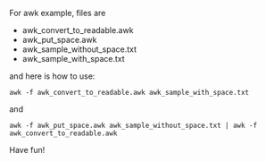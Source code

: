For awk example, files are

- awk_convert_to_readable.awk
- awk_put_space.awk
- awk_sample_without_space.txt
- awk_sample_with_space.txt

and here is how to use:

`awk -f awk_convert_to_readable.awk awk_sample_with_space.txt`

and

`awk -f awk_put_space.awk awk_sample_without_space.txt | awk -f awk_convert_to_readable.awk`

Have fun!
